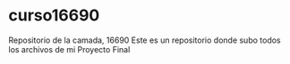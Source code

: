# curso16690
Repositorio de la camada, 16690
Este es un repositorio donde subo todos los archivos de mi Proyecto Final 
